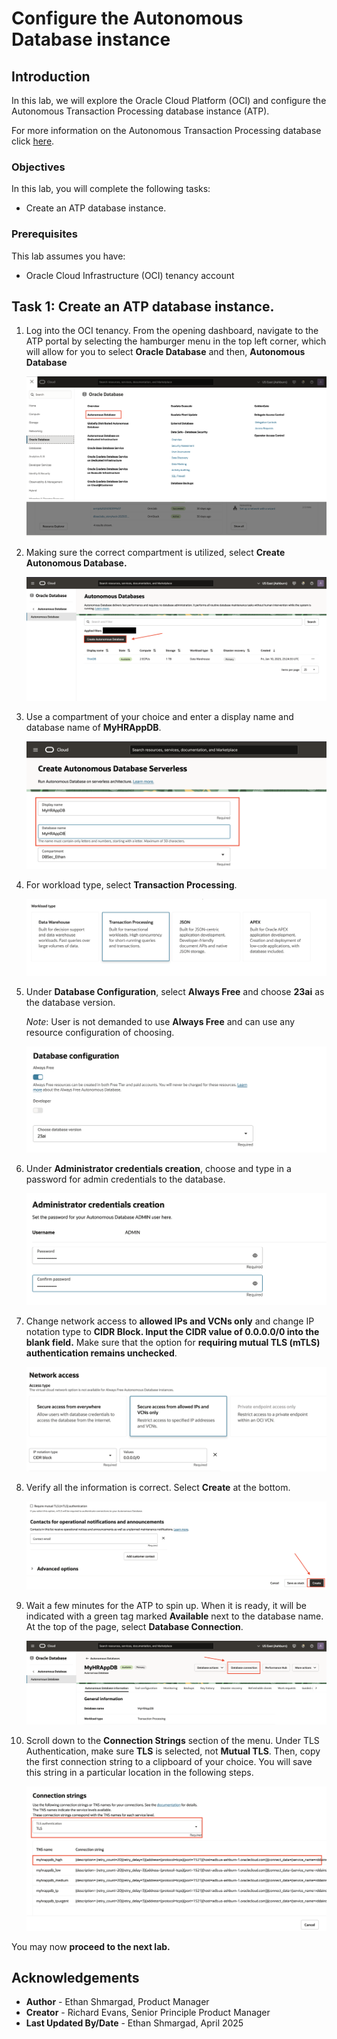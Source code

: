 # Configure the Autonomous Database instance

## Introduction

In this lab, we will explore the Oracle Cloud Platform (OCI) and configure the Autonomous Transaction Processing database instance (ATP).

For more information on the Autonomous Transaction Processing database click [here](https://www.oracle.com/autonomous-database/autonomous-transaction-processing/).

### Objectives

In this lab, you will complete the following tasks:

- Create an ATP database instance.

### Prerequisites

This lab assumes you have:
- Oracle Cloud Infrastructure (OCI) tenancy account

## Task 1: Create an ATP database instance.

1. Log into the OCI tenancy. From the opening dashboard, navigate to the ATP portal by selecting the hamburger menu in the top left corner, which will allow for you to select **Oracle Database** and then, **Autonomous Database**

    ![Select ATP from OCI menu](images/sla-001.png "Select ATP from menu")

2. Making sure the correct compartment is utilized, select **Create Autonomous Database.**

    ![Select Create Autonomous Database](images/sla-002.png "Create Autonomous Database")

3. Use a compartment of your choice and enter a display name and database name of **MyHRAppDB**.  

    ![Enter database name](images/sla-003.png "Enter database name")

4. For workload type, select **Transaction Processing**.
    
    ![Workload type](images/sla-004.png "Choose workload type") 

5. Under **Database Configuration**, select **Always Free** and choose **23ai** as the database version.

    *Note*: User is not demanded to use **Always Free** and can use any resource configuration of choosing.
    
    ![Database Configuration](images/sla-005.png "Select database configuration")

6. Under **Administrator credentials creation**, choose and type in a password for admin credentials to the database.

    ![Enter admin credentials](images/sla-006.png "Enter admin credentials")

5. Change network access to **allowed IPs and VCNs only** and change IP notation type to **CIDR Block. Input the CIDR value of 0.0.0.0/0 into the blank field.** Make sure that the option for **requiring mutual TLS (mTLS) authentication remains unchecked**.

    ![Configure the network](images/sla-007.png "Configure the network") 

6. Verify all the information is correct. Select **Create** at the bottom.

    ![Create ADB button at the bottom](images/sla-008.png "Create ATP")

7. Wait a few minutes for the ATP to spin up. When it is ready, it will be indicated with a green tag marked **Available** next to the database name. At the top of the page, select **Database Connection**.

    ![Navigate to DB connection](images/sla-009.png "Navigate to database connection")

8. Scroll down to the **Connection Strings** section of the menu. Under TLS Authentication, make sure **TLS** is selected, not **Mutual TLS**. Then, copy the first connection string to a clipboard of your choice. You will save this string in a particular location in the following steps.

    ![Copy connection string](images/sla-010.png "Copy connection string")

You may now **proceed to the next lab.**

## Acknowledgements

- **Author** - Ethan Shmargad, Product Manager
- **Creator** - Richard Evans, Senior Principle Product Manager
- **Last Updated By/Date** - Ethan Shmargad, April 2025